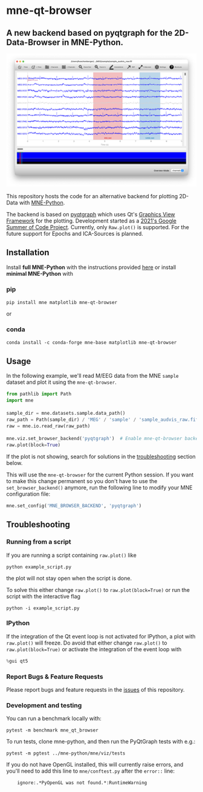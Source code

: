 # mne-qt-browser

## A new backend based on pyqtgraph for the 2D-Data-Browser in MNE-Python.

![Screenshot of mne-qt-browser](./screenshot.png)

This repository hosts the code for an alternative backend for plotting 2D-Data with 
[MNE-Python](https://github.com/mne-tools/mne-python).

The backend is based on [pyqtgraph](https://github.com/pyqtgraph/pyqtgraph) 
which uses Qt's [Graphics View Framework](https://doc.qt.io/qt-5/graphicsview.html)
for the plotting.
Development started as a [2021's Google Summer of Code Project](https://github.com/marsipu/gsoc2021).
Currently, only `Raw.plot()` is supported. For the future support for Epochs
and ICA-Sources is planned.

## Installation
Install **full MNE-Python** with the instructions provided [here](https://mne.tools/stable/install/mne_python.html#d-plotting-and-source-analysis) or install **minimal MNE-Python** with
### pip
```
pip install mne matplotlib mne-qt-browser
```
or
### conda
```
conda install -c conda-forge mne-base matplotlib mne-qt-browser
```

## Usage

In the following example, we'll read M/EEG data from the MNE `sample` dataset
and plot it using the `mne-qt-browser`.

```python
from pathlib import Path
import mne

sample_dir = mne.datasets.sample.data_path()
raw_path = Path(sample_dir) / 'MEG' / 'sample' / 'sample_audvis_raw.fif'
raw = mne.io.read_raw(raw_path)

mne.viz.set_browser_backend('pyqtgraph')  # Enable mne-qt-browser backend
raw.plot(block=True)
```

If the plot is not showing, search for solutions in the
[troubleshooting](#troubleshooting) section below.

This will use the `mne-qt-browser` for the current Python session. If you
want to make this change permanent so you don't have to use the
`set_browser_backend()` anymore, run the following line to modify your MNE
configuration file:

```python
mne.set_config('MNE_BROWSER_BACKEND', 'pyqtgraph')
```

## Troubleshooting

### Running from a script

If you are running a script containing `raw.plot()` like

```console
python example_script.py
```

the plot will not stay open when the script is done. 

To solve this either change `raw.plot()` to `raw.plot(block=True)` or run the script with the interactive flag

```console
python -i example_script.py
```

### IPython

If the integration of the Qt event loop is not activated for IPython, a plot with `raw.plot()` will freeze.
Do avoid that either change `raw.plot()` to `raw.plot(block=True)` or activate the integration of the event loop with

```python
%gui qt5
```

### Report Bugs & Feature Requests

Please report bugs and feature requests in the [issues](https://github.com/mne-tools/mne-qt-browser/issues) of this repository.

### Development and testing

You can run a benchmark locally with:

```console
pytest -m benchmark mne_qt_browser
```

To run tests, clone mne-python, and then run the PyQtGraph tests with e.g.:

```console
pytest -m pgtest ../mne-python/mne/viz/tests
```

If you do not have OpenGL installed, this will currently raise errors, and
you'll need to add this line to `mne/conftest.py` after the `error::` line:

```raw
    ignore:.*PyOpenGL was not found.*:RuntimeWarning
```
